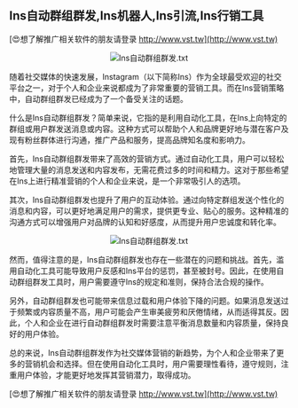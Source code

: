 ## **Ins自动群组群发,Ins机器人,Ins引流,Ins行销工具**

[😍想了解推广相关软件的朋友请登录 http://www.vst.tw](http://www.vst.tw)

 <center><img src="https://vst.tw/MP4/tuiguang/png/7.png" alt="Ins自动群组群发.txt"></center>

随着社交媒体的快速发展，Instagram（以下简称Ins）作为全球最受欢迎的社交平台之一，对于个人和企业来说都成为了非常重要的营销工具。而在Ins营销策略中，自动群组群发已经成为了一个备受关注的话题。

什么是Ins自动群组群发？简单来说，它指的是利用自动化工具，在Ins上向特定的群组或用户群发送消息或内容。这种方式可以帮助个人和品牌更好地与潜在客户及现有粉丝群体进行沟通，推广产品和服务，提高品牌知名度和影响力。

首先，Ins自动群组群发带来了高效的营销方式。通过自动化工具，用户可以轻松地管理大量的消息发送和内容发布，无需花费过多的时间和精力。这对于那些希望在Ins上进行精准营销的个人和企业来说，是一个非常吸引人的选项。

其次，Ins自动群组群发也提升了用户的互动体验。通过向特定群组发送个性化的消息和内容，可以更好地满足用户的需求，提供更专业、贴心的服务。这种精准的沟通方式可以增强用户对品牌的认知和好感度，从而提升用户忠诚度和转化率。

 <center><img src="https://vst.tw/MP4/tuiguang/png/0.png" alt="Ins自动群组群发.txt"></center>

然而，值得注意的是，Ins自动群组群发也存在一些潜在的问题和挑战。首先，滥用自动化工具可能导致用户反感和Ins平台的惩罚，甚至被封号。因此，在使用自动群组群发工具时，用户需要遵守Ins的规定和准则，保持合法合规的操作。

另外，自动群组群发也可能带来信息过载和用户体验下降的问题。如果消息发送过于频繁或内容质量不高，用户可能会产生审美疲劳和厌倦情绪，从而适得其反。因此，个人和企业在进行自动群组群发时需要注意平衡消息数量和内容质量，保持良好的用户体验。

总的来说，Ins自动群组群发作为社交媒体营销的新趋势，为个人和企业带来了更多的营销机会和选择。但在使用自动化工具时，用户需要理性看待，遵守规则，注重用户体验，才能更好地发挥其营销潜力，取得成功。

[😍想了解推广相关软件的朋友请登录 http://www.vst.tw](http://www.vst.tw)



